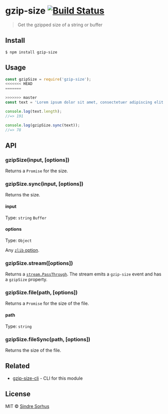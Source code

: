 # gzip-size [![Build Status](https://travis-ci.org/sindresorhus/gzip-size.svg?branch=master)](https://travis-ci.org/sindresorhus/gzip-size)

> Get the gzipped size of a string or buffer


## Install

```
$ npm install gzip-size
```


## Usage

```js
const gzipSize = require('gzip-size');
<<<<<<< HEAD
=======

>>>>>>> master
const text = 'Lorem ipsum dolor sit amet, consectetuer adipiscing elit. Aenean commodo ligula eget dolor. Aenean massa. Cum sociis natoque penatibus et magnis dis parturient montes, nascetur ridiculus mus.';

console.log(text.length);
//=> 191

console.log(gzipSize.sync(text));
//=> 78
```


## API

### gzipSize(input, [options])

Returns a `Promise` for the size.

### gzipSize.sync(input, [options])

Returns the size.

#### input

Type: `string` `Buffer`

#### options

Type: `Object`

Any [`zlib` option](https://nodejs.org/api/zlib.html#zlib_class_options).

### gzipSize.stream([options])

Returns a [`stream.PassThrough`](https://nodejs.org/api/stream.html#stream_class_stream_passthrough). The stream emits a `gzip-size` event and has a `gzipSize` property.

### gzipSize.file(path, [options])

Returns a `Promise` for the size of the file.

#### path

Type: `string`

### gzipSize.fileSync(path, [options])

Returns the size of the file.


## Related

- [gzip-size-cli](https://github.com/sindresorhus/gzip-size-cli) - CLI for this module


## License

MIT © [Sindre Sorhus](https://sindresorhus.com)
